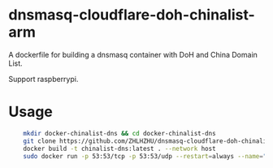 # dnsmasq-cloudflare-doh-chinalist-arm
A dockerfile for building a dnsmasq container with DoH and China Domain List.

Support raspberrypi.

# Usage
``` bash
    mkdir docker-chinalist-dns && cd docker-chinalist-dns
    git clone https://github.com/ZHLHZHU/dnsmasq-cloudflare-doh-chinalist-arm.git .
    docker build -t chinalist-dns:latest . --network host
    sudo docker run -p 53:53/tcp -p 53:53/udp --restart=always --name="mydns" -d chinalist-dns:latest
```